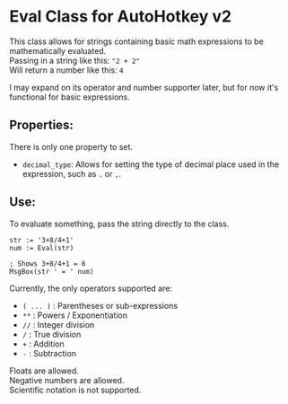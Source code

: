 # Eval Class for AutoHotkey v2
This class allows for strings containing basic math expressions to be mathematically evaluated.  
Passing in a string like this: `"2 + 2"`  
Will return a number like this: `4`  

I may expand on its operator and number supporter later, but for now it's functional for basic expressions.

## Properties:  

There is only one property to set.  

* `decimal_type`: Allows for setting the type of decimal place used in the expression, such as `.` or `,`.

## Use:

To evaluate something, pass the string directly to the class.

    str := '3+8/4+1'
    num := Eval(str)

    ; Shows 3+8/4+1 = 6
    MsgBox(str ' = ' num)

Currently, the only operators supported are:

  * `( ... )` : Parentheses or sub-expressions
  * `**` : Powers / Exponentiation
  * `//` : Integer division
  * `/` : True division
  * `+` : Addition
  * `-` : Subtraction

Floats are allowed.  
Negative numbers are allowed.  
Scientific notation is not supported.
